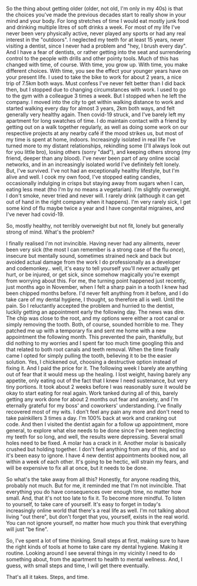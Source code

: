 So the thing about getting older (older, not old, I'm only in my 40s) is that the choices you've made the previous decades start to really show in your mind and your body. For long stretches of time I would eat mostly junk food and drinking multiple litres of soft drinks a week. For most of my life I've never been very physically active, never played any sports or had any real interest in the "outdoors". I neglected my teeth for at least 15 years, never visiting a dentist, since I never had a problem and "hey, I brush every day". And I have a fear of dentists, or rather getting into the seat and surrendering control to the people with drills and other pointy tools.
Much of this has changed with time, of course. With time, you grow up. With time, you make different choices. With time, you see the effect your younger years have on your present life.
I used to take the bike to work for about 2 years, a nice trip of 7.5km both ways. Must confess I've never felt better than I did back then, but I stopped due to changing circumstances with work.
I used to go to the gym with a colleague 3 times a week. But I stopped when he left the company.
I moved into the city to get within walking distance to work and started walking every day for almost 3 years, 2km both ways, and felt generally very healthy again. Then covid-19 struck, and I've barely left my apartment for long swatches of time. I do maintain contact with a friend by getting out on a walk together regularly, as well as doing some work on our respective projects at any nearby café if the mood strikes us, but most of my time is spent at home, indoors.
Increasingly isolated in real life I've turned more to my distant relationships, rekindling some (I'll always look out for you little bro), losing others (sorry "dad"), and keeping others strong (my friend, deeper than any blood). I've never been part of any online social networks, and in an increasingly isolated world I've definitely felt lonely.
But, I've survived. I've not had an exceptionally healthy lifestyle, but I'm alive and well. I cook my own food, I've stopped eating candies, occasionally indulging in crisps but staying away from sugars when I can, eating less meat (tho I'm by no means a vegetarian). I'm slightly overweight. I don't smoke, never tried and never will. I rarely drink (although it can get out of hand in the right company when it happens).
I'm very rarely sick, I get some kind of flu maybe twice a year and I have congenital migraines, and I've never had covid-19.

So, mostly healthy, not terribly overweight but not fit, lonely but generally strong of mind. What's the problem?

I finally realised I'm not invincible. Having never had any ailments, never been very sick (the most I can remember is a strong case of the flu _once_), insecure but mentally sound, sometimes strained neck and back but avoided actual damage from the work I do professionally as a developer and codemonkey.. well, it's easy to tell yourself you'll never actually get hurt, or be injured, or get sick, since somehow magically you're exempt from worrying about this.
For me, the turning point happened just recently, just months ago in November, when I felt a sharp pain in a tooth I knew had been chipped months before. I'd never felt anything from it before, and I do take care of my dental hygiene, I thought, so therefore all is well. Until the pain. So I reluctantly accepted the problem and hurried to the dentist, luckily getting an appointment early the following day.
The news was dire. The chip was close to the root, and my options were either a root canal or simply removing the tooth. Both, of course, sounded horrible to me. They patched me up with a temporary fix and sent me home with a new appointment the following month. This prevented the pain, thankfully, but did nothing to my worries and I spent far too much time googling this and that related to both root canals and teeth removal.
When the time finally came I opted for simply pulling the tooth, believing it to be the easier solution. Yes, I chickened out, choosing a destructive option instead of fixing it.
And I paid the price for it. The following week I barely ate anything out of fear that it would mess up the healing. I lost weight, having barely any appetite, only eating out of the fact that I knew I need sustenance, but very tiny portions. It took about 2 weeks before I was reasonably sure it would be okay to start eating for real again.
Work tanked during all of this, barely getting any work done for about 2 months out fear and anxiety, and I'm eternally grateful for my boss' and coworkers' understanding.
I've finally recovered most of my wits. I don't feel any pain any more and don't need to take painkillers 3 times a day. I'm 100% back at work and cranking out code.
And then I visited the dentist again for a follow up appointment, more general, to explore what else needs to be done since I've been neglecting my teeth for so long, and well, the results were depressing. Several small holes need to be fixed. A molar has a crack in it. Another molar is basically crushed but holding together. I don't feel anything from any of this, and so it's been easy to ignore.
I have 4 new dentist appointments booked now, all within a week of each other. It's going to be hectic, will strain my fears, and will be expensive to fix all at once, but it needs to be done.

So what's the take away from all this? Honestly, for anyone reading this, probably not much. But for me, it reminded me that I'm not invincible. That everything you do have consequences over enough time, no matter how small.
And, that it's not too late to fix it. To become more mindful. To listen to yourself, to take care of yourself. It's easy to forget in today's increasingly online world that there's a real life as well.
I'm not talking about living "out there", but don't forget that you, yourself, exists in the real world. You can not ignore yourself, no matter how much you think that everything will just "be fine".

So, I've spent a lot of time thinking. Small steps at first, making sure to have the right kinds of tools at home to take care my dental hygiene. Making it routine.
Looking around I see several things in my vicinity I need to do something about, from the apartment to health to mental wellness.
And, I guess, with small steps and time, I will get there eventually.

That's all it takes. Steps, and time.
